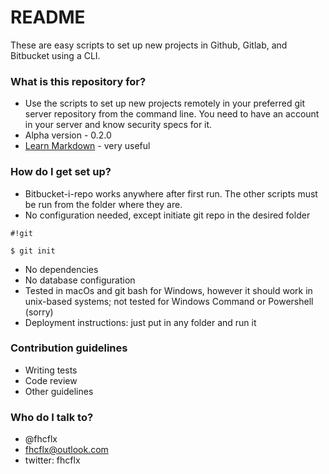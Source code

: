 # README #

These are easy scripts to set up new projects in Github, Gitlab, and Bitbucket using a CLI.

### What is this repository for? ###

* Use the scripts to set up new projects remotely in your preferred git server repository from the command line. You need to have an account in your server and know security specs for it.
* Alpha version - 0.2.0
* [Learn Markdown](https://bitbucket.org/tutorials/markdowndemo) - very useful

### How do I get set up? ###

* Bitbucket-i-repo works anywhere after first run. The other scripts must be run from the folder where they are.
* No configuration needed, except initiate git repo in the desired folder

```
#!git

$ git init
```

* No dependencies
* No database configuration
* Tested in macOs and git bash for Windows, however it should work in unix-based systems; not tested for Windows Command or Powershell (sorry)
* Deployment instructions: just put in any folder and run it

### Contribution guidelines ###

* Writing tests
* Code review
* Other guidelines

### Who do I talk to? ###

* @fhcflx
* fhcflx@outlook.com
* twitter: fhcflx